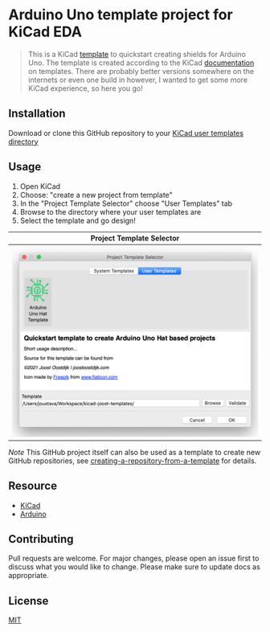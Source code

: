 # Arduino Uno template project for KiCad EDA

> This is a KiCad [template](https://docs.kicad.org/5.1/en/kicad/kicad.html#project_templates) to quickstart creating shields for Arduino Uno. The template is created according to the KiCad [documentation](https://docs.kicad.org/5.1/en/kicad/kicad.html#creating_templates) on templates. There are probably better versions somewhere on the internets or even one build in however, I wanted to get some more KiCad experience, so here you go!

## Installation

Download or clone this GitHub repository to your [KiCad user templates directory](https://docs.kicad.org/5.1/en/kicad/kicad.html#template_locations)

## Usage

1. Open KiCad
2. Choose: "create a new project from template"
3. In the "Project Template Selector" choose "User Templates" tab
4. Browse to the directory where your user templates are
5. Select the template and go design!

| Project Template Selector |
|---------------------------|
| ![Screenshot](./meta/project-template-selector-screenshot.png) |


*Note*
This GitHub project itself can also be used as a template to create new GitHub repositories, see [creating-a-repository-from-a-template](https://docs.github.com/en/github/creating-cloning-and-archiving-repositories/creating-a-repository-from-a-template) for details.

## Resource

- [KiCad](https://kicad.org/)
- [Arduino](https://www.arduino.cc/)

## Contributing

Pull requests are welcome. For major changes, please open an issue first to discuss what you would like to change.
Please make sure to update docs as appropriate.

## License

[MIT](https://choosealicense.com/licenses/mit/)